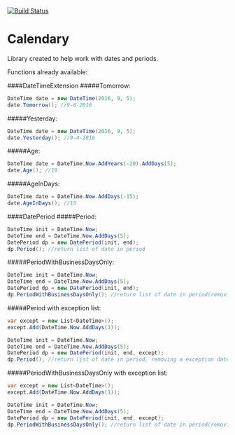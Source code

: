 [![Build Status](https://travis-ci.org/raphaelheitor/calendary.svg?branch=master)](https://travis-ci.org/raphaelheitor/calendary)
# Calendary
Library created to help work with dates and periods.

Functions already available:

####DateTimeExtension
#####Tomorrow:
```csharp
DateTime date = new DateTime(2016, 9, 5);
date.Tomorrow(); //9-6-2016
```
#####Yesterday:
```csharp
DateTime date = new DateTime(2016, 9, 5);
date.Yesterday(); //9-4-2016
```
#####Age:
```csharp
DateTime date = DateTime.Now.AddYears(-20).AddDays(5);
date.Age(); //19
```
#####AgeInDays:
```csharp
DateTime date = DateTime.Now.AddDays(-15);
date.AgeInDays(); //15
```
####DatePeriod
#####Period:
```csharp
DateTime init = DateTime.Now;
DateTime end = DateTime.Now.AddDays(5);
DatePeriod dp = new DatePeriod(init, end);
dp.Period(); //return list of date in period
```
#####PeriodWithBusinessDaysOnly:
```csharp
DateTime init = DateTime.Now;
DateTime end = DateTime.Now.AddDays(5);
DatePeriod dp = new DatePeriod(init, end);
dp.PeriodWithBusinessDaysOnly(); //return list of date in period(removing not business days)
```
#####Period with exception list:
```csharp
var except = new List<DateTime>();
except.Add(DateTime.Now.AddDays(1));

DateTime init = DateTime.Now;
DateTime end = DateTime.Now.AddDays(5);
DatePeriod dp = new DatePeriod(init, end, except);
dp.Period(); //return list of date in period, removing a exception dates
```
#####PeriodWithBusinessDaysOnly with exception list:
```csharp
var except = new List<DateTime>();
except.Add(DateTime.Now.AddDays(1));

DateTime init = DateTime.Now;
DateTime end = DateTime.Now.AddDays(5);
DatePeriod dp = new DatePeriod(init, end, except);
dp.PeriodWithBusinessDaysOnly(); //return list of date in period(removing not business days), removing a exception dates
```
